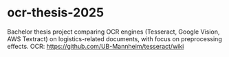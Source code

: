 # ocr-thesis-2025
Bachelor thesis project comparing OCR engines (Tesseract, Google Vision, AWS Textract) on logistics-related documents, with focus on preprocessing effects.
OCR: https://github.com/UB-Mannheim/tesseract/wiki
